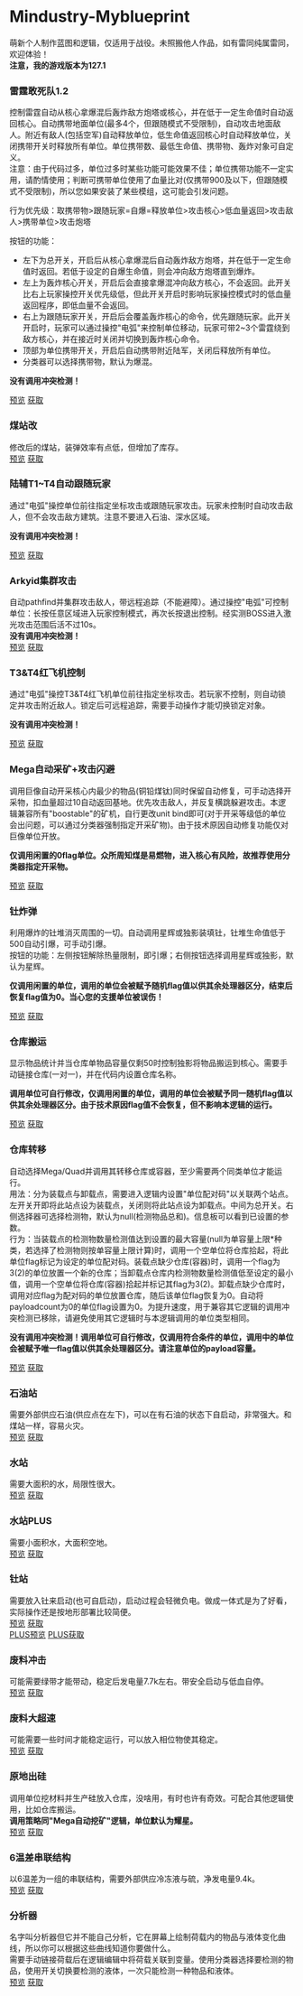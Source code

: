 # Mindustry-Myblueprint
萌新个人制作蓝图和逻辑，仅适用于战役。未照搬他人作品，如有雷同纯属雷同，欢迎体验！<br>
**注意，我的游戏版本为127.1**<br>

### 雷霆敢死队1.2
控制雷霆自动从核心拿爆混后轰炸敌方炮塔或核心，并在低于一定生命值时自动返回核心。自动携带地面单位(最多4个，但跟随模式不受限制)，自动攻击地面敌人。附近有敌人(包括空军)自动释放单位，低生命值返回核心时自动释放单位，关闭携带开关时释放所有单位。单位携带数、最低生命值、携带物、轰炸对象可自定义。<br>
注意：由于代码过多，单位过多时某些功能可能效果不佳；单位携带功能不一定实用，请酌情使用；判断可携带单位使用了血量比对(仅携带900及以下，但跟随模式不受限制)，所以您如果安装了某些模组，这可能会引发问题。<br>

行为优先级：取携带物>跟随玩家=自爆=释放单位>攻击核心>低血量返回>攻击敌人>携带单位>攻击炮塔<br>

按钮的功能：<br>
* 左下为总开关，开启后从核心拿爆混后自动轰炸敌方炮塔，并在低于一定生命值时返回。若低于设定的自爆生命值，则会冲向敌方炮塔直到爆炸。<br>
* 左上为轰炸核心开关，开启后会直接拿爆混冲向敌方核心，不会返回。此开关比右上玩家操控开关优先级低，但此开关开启时影响玩家操控模式时的低血量返回程序，即低血量不会返回。<br>
* 右上为跟随玩家开关，开启后会覆盖轰炸核心的命令，优先跟随玩家。此开关开启时，玩家可以通过操控"电弧"来控制单位移动，玩家可带2~3个雷霆绕到敌方核心，并在接近时关闭并切换到轰炸核心命令。<br>
* 顶部为单位携带开关，开启后自动携带附近陆军，关闭后释放所有单位。<br>
* 分类器可以选择携带物，默认为爆混。<br>

**没有调用冲突检测！**<br>

[预览](https://cdn.jsdelivr.net/gh/Hexrotor/Mindustry-Myblueprint/images/boom1.2.jpg)
[获取](https://cdn.jsdelivr.net/gh/Hexrotor/Mindustry-Myblueprint/base64text/boom1.2.txt)<br>

### 煤站改
修改后的煤站，装弹效率有点低，但增加了库存。<br>
[预览](https://cdn.jsdelivr.net/gh/Hexrotor/Mindustry-Myblueprint/images/coal2.png)
[获取](https://cdn.jsdelivr.net/gh/Hexrotor/Mindustry-Myblueprint/base64text/coal2.txt)<br>

### 陆辅T1~T4自动跟随玩家
通过"电弧"操控单位前往指定坐标攻击或跟随玩家攻击。玩家未控制时自动攻击敌人，但不会攻击敌方建筑。注意不要进入石油、深水区域。<br>

**没有调用冲突检测！**<br>

[预览](https://cdn.jsdelivr.net/gh/Hexrotor/Mindustry-Myblueprint/images/followplayer.jpg)
[获取](https://cdn.jsdelivr.net/gh/Hexrotor/Mindustry-Myblueprint/base64text/followplayer.txt)<br>

### Arkyid集群攻击
自动pathfind并集群攻击敌人，带远程追踪（不能避障）。通过操控"电弧"可控制单位：长按任意区域进入玩家控制模式，再次长按退出控制。经实测BOSS进入激光攻击范围后活不过10s。<br>
**没有调用冲突检测！**<br>
[预览](https://cdn.jsdelivr.net/gh/Hexrotor/Mindustry-Myblueprint/images/arkyid.jpg)
[获取](https://cdn.jsdelivr.net/gh/Hexrotor/Mindustry-Myblueprint/base64text/arkyid.txt)<br>

### T3&T4红飞机控制
通过"电弧"操控T3&T4红飞机单位前往指定坐标攻击。若玩家不控制，则自动锁定并攻击附近敌人。锁定后可远程追踪，需要手动操作才能切换锁定对象。<br>

**没有调用冲突检测！**<br>

[预览](https://cdn.jsdelivr.net/gh/Hexrotor/Mindustry-Myblueprint/images/airctrl.jpg)
[获取](https://cdn.jsdelivr.net/gh/Hexrotor/Mindustry-Myblueprint/base64text/airctrl.txt)<br>

### Mega自动采矿+攻击闪避
调用巨像自动开采核心内最少的物品(铜铅煤钛)同时保留自动修复，可手动选择开采物，扣血量超过10自动返回基地。优先攻击敌人，并反复横跳躲避攻击。本逻辑兼容所有"boostable"的矿机，自行更改unit bind即可(对于开采等级低的单位会出问题，可以通过分类器强制指定开采矿物)。由于技术原因自动修复功能仅对巨像单位开放。<br>

**仅调用闲置的0flag单位。众所周知煤是易燃物，进入核心有风险，故推荐使用分类器指定开采物。**<br>

[预览](https://cdn.jsdelivr.net/gh/Hexrotor/Mindustry-Myblueprint/images/megaplus.jpg)
[获取](https://cdn.jsdelivr.net/gh/Hexrotor/Mindustry-Myblueprint/base64text/megaplus.txt)<br>

### 钍炸弹
利用爆炸的钍堆消灭周围的一切。自动调用星辉或独影装填钍，钍堆生命值低于500自动引爆，可手动引爆。<br>
按钮的功能：左侧按钮解除热量限制，即引爆；右侧按钮选择调用星辉或独影，默认为星辉。<br>

**仅调用闲置的单位，调用的单位会被赋予随机flag值以供其余处理器区分，结束后恢复flag值为0。当心您的支援单位被误伤！**<br>

[预览](https://cdn.jsdelivr.net/gh/Hexrotor/Mindustry-Myblueprint/images/autoboom.jpg)
[获取](https://cdn.jsdelivr.net/gh/Hexrotor/Mindustry-Myblueprint/base64text/autoboom.txt)<br>

### 仓库搬运
显示物品统计并当仓库单物品容量仅剩50时控制独影将物品搬运到核心。需要手动链接仓库(一对一)，并在代码内设置仓库名称。<br>

**调用单位可自行修改，仅调用闲置的单位，调用的单位会被赋予同一随机flag值以供其余处理器区分。由于技术原因flag值不会恢复，但不影响本逻辑的运行。**<br>

[预览](https://cdn.jsdelivr.net/gh/Hexrotor/Mindustry-Myblueprint/images/itemtrans.jpg)
[获取](https://cdn.jsdelivr.net/gh/Hexrotor/Mindustry-Myblueprint/base64text/itemtrans.txt)<br>

### 仓库转移
自动选择Mega/Quad并调用其转移仓库或容器，至少需要两个同类单位才能运行。<br>
用法：分为装载点与卸载点，需要进入逻辑内设置"单位配对码"以关联两个站点。左开关开即将此站点设为装载点，关闭则将此站点设为卸载点。中间为总开关。右侧选择器可选择检测物，默认为null(检测物品总和)。信息板可以看到已设置的参数。<br>
行为：当装载点的检测物数量检测值达到设置的最大容量(null为单容量上限\*种类，若选择了检测物则按单容量上限计算)时，调用一个空单位将仓库拾起，将此单位flag标记为设定的单位配对码。装载点缺少仓库(容器)时，调用一个flag为3(2)的单位放置一个新的仓库；当卸载点仓库内检测物数量检测值低至设定的最小值，调用一个空单位将仓库(容器)拾起并标记其flag为3(2)。卸载点缺少仓库时，调用对应flag为配对码的单位放置仓库，随后该单位flag恢复为0。自动将payloadcount为0的单位flag设置为0。为提升速度，用于兼容其它逻辑的调用冲突检测已移除，请避免使用其它逻辑时与本逻辑调用的单位类型相同。

**没有调用冲突检测！调用单位可自行修改，仅调用符合条件的单位，调用中的单位会被赋予唯一flag值以供其余处理器区分。请注意单位的payload容量。**<br>

[预览](https://cdn.jsdelivr.net/gh/Hexrotor/Mindustry-Myblueprint/images/paytrans.jpg)
[获取](https://cdn.jsdelivr.net/gh/Hexrotor/Mindustry-Myblueprint/base64text/paytrans.txt)<br>

### 石油站
需要外部供应石油(供应点在左下)，可以在有石油的状态下自启动，非常强大。和煤站一样，容易火灾。<br>
[预览](https://cdn.jsdelivr.net/gh/Hexrotor/Mindustry-Myblueprint/images/petroleum.png)
[获取](https://cdn.jsdelivr.net/gh/Hexrotor/Mindustry-Myblueprint/base64text/petroleum.txt)<br>

### 水站
需要大面积的水，局限性很大。<br>
[预览](https://cdn.jsdelivr.net/gh/Hexrotor/Mindustry-Myblueprint/images/water.png)
[获取](https://cdn.jsdelivr.net/gh/Hexrotor/Mindustry-Myblueprint/base64text/water.txt)<br>

### 水站PLUS
需要小面积水，大面积空地。<br>
[预览](https://cdn.jsdelivr.net/gh/Hexrotor/Mindustry-Myblueprint/images/waterplus.png)
[获取](https://cdn.jsdelivr.net/gh/Hexrotor/Mindustry-Myblueprint/base64text/waterplus.txt)<br>

### 钍站
需要放入钍来启动(也可自启动)，启动过程会轻微负电。做成一体式是为了好看，实际操作还是按地形部署比较简便。<br>
[预览](https://cdn.jsdelivr.net/gh/Hexrotor/Mindustry-Myblueprint/images/tu.png)
[获取](https://cdn.jsdelivr.net/gh/Hexrotor/Mindustry-Myblueprint/base64text/tu.txt)<br>
[PLUS预览](https://cdn.jsdelivr.net/gh/Hexrotor/Mindustry-Myblueprint/images/tuplus.png)
[PLUS获取](https://cdn.jsdelivr.net/gh/Hexrotor/Mindustry-Myblueprint/base64text/tuplus.txt)<br>

### 废料冲击
可能需要绿带才能带动，稳定后发电量7.7k左右。带安全启动与低血自停。<br>
[预览](https://cdn.jsdelivr.net/gh/Hexrotor/Mindustry-Myblueprint/images/reactor.png)
[获取](https://cdn.jsdelivr.net/gh/Hexrotor/Mindustry-Myblueprint/base64text/reactor.txt)<br>

### 废料大超速
可能需要一些时间才能稳定运行，可以放入相位物使其稳定。<br>
[预览](https://cdn.jsdelivr.net/gh/Hexrotor/Mindustry-Myblueprint/images/fwbooster.jpg)
[获取](https://cdn.jsdelivr.net/gh/Hexrotor/Mindustry-Myblueprint/base64text/fwbooster.txt)<br>

### 原地出硅
调用单位挖材料并生产硅放入仓库，没啥用，有时也许有奇效。可配合其他逻辑使用，比如仓库搬运。<br>
**调用策略同"Mega自动挖矿"逻辑，单位默认为耀星。**<br>
[预览](https://cdn.jsdelivr.net/gh/Hexrotor/Mindustry-Myblueprint/images/si.jpg)
[获取](https://cdn.jsdelivr.net/gh/Hexrotor/Mindustry-Myblueprint/base64text/si.txt)<br>

### 6温差串联结构
以6温差为一组的串联结构，需要外部供应冷冻液与硫，净发电量9.4k。<br>
[预览](https://cdn.jsdelivr.net/gh/Hexrotor/Mindustry-Myblueprint/images/tgen.jpg)
[获取](https://cdn.jsdelivr.net/gh/Hexrotor/Mindustry-Myblueprint/base64text/tgen.txt)<br>

### 分析器
名字叫分析器但它并不能自己分析，它在屏幕上绘制荷载内的物品与液体变化曲线，所以你可以根据这些曲线知道你要做什么。<br>
需要手动链接荷载后在逻辑编辑中将荷载关联到变量。使用分类器选择要检测的物品，使用开关切换要检测的液体，一次只能检测一种物品和液体。<br>
[预览](https://cdn.jsdelivr.net/gh/Hexrotor/Mindustry-Myblueprint/images/monitor.png)
[获取](https://cdn.jsdelivr.net/gh/Hexrotor/Mindustry-Myblueprint/base64text/monitor.txt)<br>

